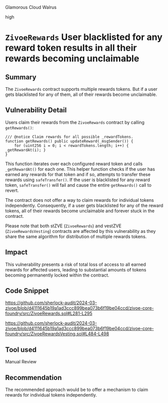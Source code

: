 Glamorous Cloud Walrus

high

# `ZivoeRewards` User blacklisted for any reward token results in all their rewards becoming unclaimable

## Summary

The `ZivoeRewards` contract supports multiple rewards tokens. But if a user gets blacklisted for any of them, all of their rewards become unclaimable.

## Vulnerability Detail

Users claim their rewards from the `ZivoeRewards` contract by calling `getRewards()`:

```sol
/// @notice Claim rewards for all possible _rewardTokens.
function getRewards() public updateReward(_msgSender()) {
	for (uint256 i = 0; i < rewardTokens.length; i++) { _getRewardAt(i); }
}
```

This function iterates over each configured reward token and calls `_getRewardAt()` for each one. This helper function checks if the user has earned any rewards for that token and if so, attempts to transfer these rewards using `safeTransfer()`. If the user is blacklisted for any reward token, `safeTransfer()` will fail and cause the entire `getRewards()` call to revert.

The contract does not offer a way to claim rewards for individual tokens independently. Consequently, if a user gets blacklisted for any of the reward tokens, all of their rewards become unclaimable and forever stuck in the contract.

Please note that both stZVE (`ZivoeRewards`) and vestZVE (`ZivoeRewardsVesting`) contracts are affected by this vulnerability as they share the same algorithm for distribution of multiple rewards tokens.
## Impact

This vulnerability presents a risk of total loss of access to all earned rewards for affected users, leading to substantial amounts of tokens becoming permanently locked within the contract.

## Code Snippet

https://github.com/sherlock-audit/2024-03-zivoe/blob/d4111645b19a1ad3ccc899bea073b6f19be04ccd/zivoe-core-foundry/src/ZivoeRewards.sol#L281-L295

https://github.com/sherlock-audit/2024-03-zivoe/blob/d4111645b19a1ad3ccc899bea073b6f19be04ccd/zivoe-core-foundry/src/ZivoeRewardsVesting.sol#L484-L498

## Tool used

Manual Review

## Recommendation

The recommended approach would be to offer a mechanism to claim rewards for individual tokens independently.